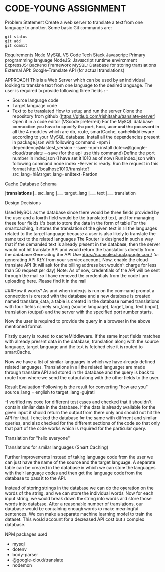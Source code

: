 # CODE-YOUNG ASSIGNMENT
Problem Statement
Create a web server to translate a text from one language to another.
Some basic Git commands are:
```
git status
git add
git commit
```
Requirements
Node
MySQL
VS Code
Tech Stack
Javascript: Primary programming language
NodeJS: Javascript runtime environment
ExpressJS: Backend Framework
MySQL: Database for storing translations
External API: Google-Translate API (for actual translations)

APPROACH
This is a Web Server which can be used by an individual looking to translate text from one language to the desired language. The user is required to provide following three fields : -

- Source language code
- Target language code
- Text to be translated
How to setup and run the server
Clone the repository from github (https://github.com/rishitsahu/translate-server)
Open it in a code editor (VScode preferred)
For the MySQL database connection you have to specify the port, host, user and the password in all the 4 modules which are db, route, smartCache, cacheMiddleware according to your MySQL database.
Install all the dependencies present in package.json with following command -npm i dependency@lastest_version --save -npm install dotenv@google-cloud/translate --save (for the api, use this command)
Define the port number in index.json (I have set it 1010 as of now)
Run index.json with following command node index -Server is ready. Run the request in this format http://localhost:1010/translate?src_lang=hi&target_lang=en&text=Pardon

Cache Database Schema
 
 |__translations
            |___ src_lang
            |___ target_lang
            |___ text
            |___ translation



Design Decisions:

Used MySQL as the database since there would be three fields provided by the user and a fourth field would be the translated text, and for managing these four fields it's best to store the data in the form of table
For the smartcaching, it stores the translation of the given text in all the languages related to the target language because a user is also likely to translate the same text to the related languages
The Router is designed in such a way that if the demanded text is already present in the database, then the server would not hit translate API and would return the translations directly from the database
Generating the API
Use https://console.cloud.google.com/ for generating API KEY from your service account. Now, enable the cloud translate API (It will ask for the billing address but wouldn't charge for less than 50 request per day)
Note: As of now, credentials of the API will be sent through the mail so I have removed the credentials from the code I am uploading here. Please find it in the mail


###How it works?
As and when index.js is run on the command prompt a connection is created with the database and a new database is created named translate_data, a table is created in the database named translations with four fields namely src_lang (source language), target_lang, text (input), translation (output) and the server with the specified port number starts.

Now the user is required to provide the query in a browser in the above mentioned format.

Firstly query is routed to cacheMiddleware. If the same input fields matches with already present data in the database, translation along with the source language, target language and the text is fetched else it is routed to smartCache.

Now we have a list of similar languages in which we have already defined related languages. Translations in all the related languages are made through translate API and stored in the database and the query is back to route from where we send the output along with the other fields to the user.

Result Evaluation
-Following is the result for converting "how are you" source_lang = english to target_lang=gujrati



-I verified my code for different test cases and checked that it shouldn't contain similar data in the database. If the data is already available for the given input it should return the output from there only and should not hit the API for that. I checked the database for the same with different and similar queries, and also checked for the different sections of the code so that only that part of the code works which is required for the particular query.

Translation for "hello everyone"



Translations for similar languages (Smart Caching)



Further Improvements
Instead of taking language code from the user we can just have the name of the source and the target language. A separate table can be created in the database in which we can store the languages with their language codes and then get the language code from the database to pass it to the API.

Instead of storing strings in the database we can do the operation on the words of the string, and we can store the individual words. Now for each input string, we would break down the string into words and store those words into database. After a reasonable number of translations, our database would be containing enough words to make meaningful sentences. We can make a separate machine learning model to train the dataset. This would account for a decreased API cost but a complex database.

NPM packages used
- mysql
- dotenv
- body-parser
- @google-cloud/translate
- nodemon
